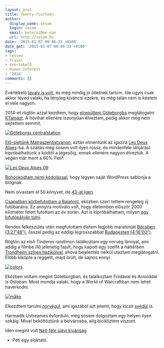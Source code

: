 ```yaml
---
layout: post
title: Twenty-fourteen
author:
  display_name: sesam
  login: sesam
  email: petersz@me.com
  url: http://sesam.hu
date: '2015-01-07 09:46:33 +0100'
date_gmt: '2015-01-07 08:46:33 +0100'
tags:
- review
- Travel
- évértékelő
- Human Interest
- '2014'
comments: []
---
```


Évértékelő [tavaly is volt](/2014/01/03/twenty-thirteen "Twenty-thirteen"), és még mindig jó ötletnek tartom. Ide úgyis csak akkor téved valaki, ha tényleg kíváncsi ezekre, és még talán nem is késtem el vele nagyon.

2014-et rögtön azzal kezdtem, hogy [elrepültem Göteborgba](/2014/01/23/goteborg "Göteborg") meglátogatni [KTamást](http://blog.ktamas.com). A hóvihar ellenére iszonyúan élveztem, pedig akkor még nem sejtettem semmit.

[![Göteborgs centralstation](https://farm4.staticflickr.com/3786/12000924565_65febbea33_c.jpg)](https://www.flickr.com/photos/sesamsys/12000924565 "Göteborgs centralstation by Péter Szilágyi, on Flickr")

[Elő-síeltünk Mátraszentistvánon](/2014/02/05/sipark-matraszentistvan "Sípark Mátraszentistván"), aztán elmentünk az igazira [Les Deux Alpes](https://www.flickr.com/photos/sesamsys/sets/72157641129925113/)-ba. A szállás még sosem volt ilyen rossz, és mindenféle időjárást kipróbálhattunk a ködtől a jégesőig, ennek ellenére nagyon élveztük. A végén már ment a 60% Peti*.

[![Les Deux Alpes 09](https://farm4.staticflickr.com/3824/12597367514_f6ecea202a_c.jpg)](https://www.flickr.com/photos/sesamsys/12597367514 "Les Deux Alpes 09 by Péter Szilágyi, on Flickr")

[Bohóckodtam némi kódolással](/2014/03/24/ashley-or-how-i-decided-to-just-fuck-it-and-code "Ashley, or How I Decided To Just Fuck It And Code"), hogy legyen saját WordPress sablonja a blognak.

Nem olvastam el 50 könyvet, de [43-at igen](/2015/01/03/2014-konyvekben "2014 könyvekben").

[Csapatban körbefutottam a Balatont](http://futo.blog.hu/2014/05/31/ultrabalaton_2014_live), eközben szert tettem rengeteg új futóbarátra. Ez annyira motiváló volt, hogy életemben először 2000 kilométer felett futottam az év során. Azt is kipróbálhattam, milyen [egy kifutópályán tolni](/2014/09/08/13r-31l "13R-31L").

Rendes felkészülés után megfutottam életem legjobb maratonját [Bécsben (3:27'48")](http://futo.blog.hu/2014/04/16/vienna_city_marathon), ősszel pedig az eddigi legrosszabbat [Budapesten (4:16'00")](http://futo.blog.hu/2014/10/16/soha_ne_add_fel_435).

Rögtön az első Tinderes randimon találkoztam egy norvég lánnyal, ami addig a filmbe illő jelenetig fajult, hogy kapott egy szelfit a háttérben [Trondheim színes házikóival](/2014/07/18/jeg-skal-vakne-snart-jeg-lover "jeg skal våkne snart jeg lover"), ahová bejelentés nélkül utaztam meglátogatni. Előbb kiköpte a reggelit, majd örült, de sajnos ennyi.

[![colors](https://farm6.staticflickr.com/5599/15414203998_17be34dac6_c.jpg)](https://www.flickr.com/photos/sesamsys/15414203998 "colors by Péter Szilágyi, on Flickr")

Eközben voltam megint Göteborgban, és találkoztam Friidával és Arnviddal is Osloban. Most mondja valaki, hogy a World of Warcraftban nem lehet haverkodni.

[![måke](https://farm4.staticflickr.com/3950/15414343937_2e56669087_c.jpg)](https://www.flickr.com/photos/sesamsys/15414343937 "måke by Péter Szilágyi, on Flickr")

Elkezdtem tanulni [norvégul](/2014/09/30/a-time-lapse-adventure "A Time-Lapse Adventure"), ami igazából azt jelenti, hogy kicsit [svédül](/2014/11/30/hur-ska-man-alska-nan-som-har-alskat-nan-forut "hur ska man älska nån som har älskat nån förut") is.

Harmadik Ustreames évforduló, még sosem dolgoztam egy helyen ilyen sokáig. Mivel beköltöztünk a belvárosba, alig bicikliztem viszont.

Idén megint volt [Neil-féle újévi kívánság](/2015/01/01/uj-uj-ujevi-kivansag "Új új újévi kívánság").

* Peti egy síoktató.

